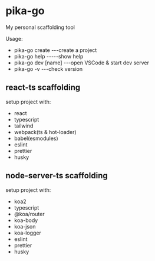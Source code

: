 # pika-go

My personal scaffolding tool

Usage:

- pika-go create ---create a project
- pika-go help -----show help
- pika-go dev [name] ---open VSCode & start dev server
- pika-go -v ---check version

## react-ts scaffolding

setup project with:

- react
- typescript
- tailwind
- webpack(ts & hot-loader)
- babel(esmodules)
- eslint
- prettier
- husky

## node-server-ts scaffolding

setup project with:

- koa2
- typescript
- @koa/router
- koa-body
- koa-json
- koa-logger
- eslint
- prettier
- husky
